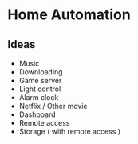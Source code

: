 # Home Automation

## Ideas

- Music
- Downloading
- Game server
- Light control
- Alarm clock
- Netflix / Other movie
- Dashboard
- Remote access
- Storage ( with remote access )
